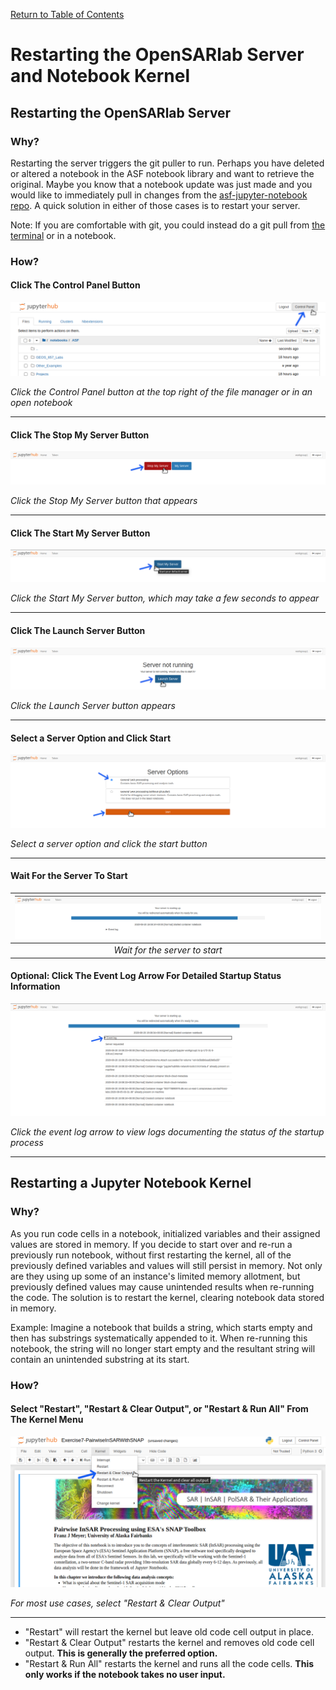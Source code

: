 [Return to Table of Contents](../user.md)

# Restarting the OpenSARlab Server and Notebook Kernel

## Restarting the OpenSARlab Server
### Why?
Restarting the server triggers the git puller to run. Perhaps you have deleted or altered a notebook in the ASF notebook library and want to retrieve the original. Maybe you know that a notebook update was just made and you would like to immediately pull in changes from the [asf-jupyter-notebook repo](https://github.com/asfadmin/asf-jupyter-notebooks). A quick solution in either of those cases is to restart your server.

Note: If you are comfortable with git, you could instead do a git pull from 
[the terminal](OpenSARlab_terminal.md) or in a notebook. 

### How?
#### Click The Control Panel Button

![Click the Control Panel button](../assets/control_panel.png)

*Click the Control Panel button at the top right of the file manager or in an open notebook*

---

#### Click The Stop My Server Button

![Click the Stop My Server button](../assets/stop_my_server.png)

*Click the Stop My Server button that appears*

---

#### Click The Start My Server Button

![Click the Start My Server button](../assets/start_my_server.png)

*Click the Start My Server button, which may take a few seconds to appear*

---

#### Click The Launch Server Button

![Click the Launch Server button](../assets/launch_server.png)

*Click the Launch Server button appears*

---

#### Select a Server Option and Click Start

![Select a server option and click the start button](../assets/server_options.png)

*Select a server option and click the start button*

---

#### Wait For the Server To Start

| ![Wait for the server to start](../assets/server_status.png) | 
|:-------------:|
| *Wait for the server to start* |

#### Optional: Click The Event Log Arrow For Detailed Startup Status Information

![Click the event log arrow](../assets/event_log.png)

*Click the event log arrow to view logs documenting the status of the startup process*

---

## Restarting a Jupyter Notebook Kernel
### Why?
As you run code cells in a notebook, initialized variables and their assigned values are stored in memory. If you decide to start over and re-run a previously run notebook, without first restarting the kernel, all of the previously defined variables and values will still persist in memory. Not only are they using up some of an instance's limited memory allotment, but previously defined values may cause unintended results when re-running the code. The solution is to restart the kernel, clearing notebook data stored in memory.

Example: Imagine a notebook that builds a string, which starts empty and then has substrings systematically appended to it. When re-running this notebook, the string will no longer start empty and the resultant string will contain an unintended substring at its start.

### How?
#### Select "Restart", "Restart & Clear Output", or "Restart & Run All" From The Kernel Menu

![Select restart and clear all from the kernel menu](../assets/restart_clear_all.png)

*For most use cases, select "Restart & Clear Output"*

---

- "Restart" will restart the kernel but leave old code cell output in place.
- "Restart & Clear Output" restarts the kernel and removes old code cell output. **This is generally the preferred option.**
- "Restart & Run All" restarts the kernel and runs all the code cells. **This only works if the notebook takes no user input.**